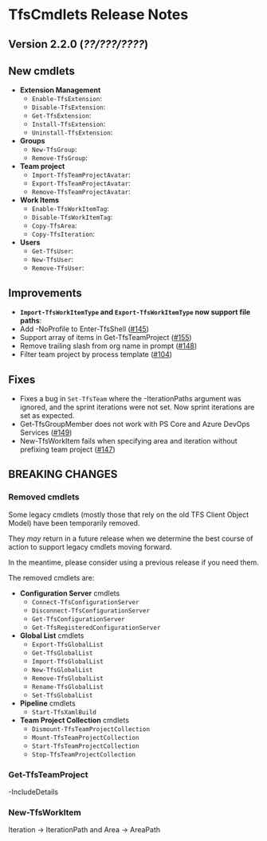 # TfsCmdlets Release Notes

## Version 2.2.0 (_??/???/????_)

## New cmdlets

* **Extension Management**
  * `Enable-TfsExtension`: 
  * `Disable-TfsExtension`: 
  * `Get-TfsExtension`: 
  * `Install-TfsExtension`: 
  * `Uninstall-TfsExtension`: 
* **Groups**
  * `New-TfsGroup`: 
  * `Remove-TfsGroup`: 
* **Team project**
  * `Import-TfsTeamProjectAvatar`: 
  * `Export-TfsTeamProjectAvatar`: 
  * `Remove-TfsTeamProjectAvatar`: 
* **Work Items**
  * `Enable-TfsWorkItemTag`: 
  * `Disable-TfsWorkItemTag`: 
  * `Copy-TfsArea`: 
  * `Copy-TfsIteration`: 
* **Users**
  * `Get-TfsUser`: 
  * `New-TfsUser`: 
  * `Remove-TfsUser`: 

## Improvements
  
* **`Import-TfsWorkItemType` and `Export-TfsWorkItemType` now support file paths**: 
* Add -NoProfile to Enter-TfsShell ([#145](https://github.com/igoravl/TfsCmdlets/issues/145))
* Support array of items in Get-TfsTeamProject ([#155](https://github.com/igoravl/TfsCmdlets/issues/155))
* Remove trailing slash from org name in prompt ([#148](https://github.com/igoravl/TfsCmdlets/issues/148))
* Filter team project by process template ([#104](https://github.com/igoravl/TfsCmdlets/issues/104))

## Fixes

* Fixes a bug in `Set-TfsTeam` where the -IterationPaths argument was ignored, and the sprint iterations were not set. Now sprint iterations are set as expected.
* Get-TfsGroupMember does not work with PS Core and Azure DevOps Services ([#149](https://github.com/igoravl/TfsCmdlets/issues/149))
* New-TfsWorkItem fails when specifying area and iteration without prefixing team project ([#147](https://github.com/igoravl/TfsCmdlets/issues/147))

## BREAKING CHANGES

### Removed cmdlets

Some legacy cmdlets (mostly those that rely on the old TFS Client Object Model) have been temporarily removed.

They _may_ return in a future release when we determine the best course of action to support legacy cmdlets moving forward.

In the meantime, please consider using a previous release if you need them.

The removed cmdlets are:

* **Configuration Server** cmdlets
  * `Connect-TfsConfigurationServer`
  * `Disconnect-TfsConfigurationServer`
  * `Get-TfsConfigurationServer`
  * `Get-TfsRegisteredConfigurationServer`
* **Global List** cmdlets
  * `Export-TfsGlobalList`
  * `Get-TfsGlobalList`
  * `Import-TfsGlobalList`
  * `New-TfsGlobalList`
  * `Remove-TfsGlobalList`
  * `Rename-TfsGlobalList`
  * `Set-TfsGlobalList`
* **Pipeline** cmdlets
  * `Start-TfsXamlBuild`
* **Team Project Collection** cmdlets
  * `Dismount-TfsTeamProjectCollection`
  * `Mount-TfsTeamProjectCollection`
  * `Start-TfsTeamProjectCollection`
  * `Stop-TfsTeamProjectCollection`

### Get-TfsTeamProject

-IncludeDetails

### New-TfsWorkItem

Iteration -> IterationPath and Area -> AreaPath